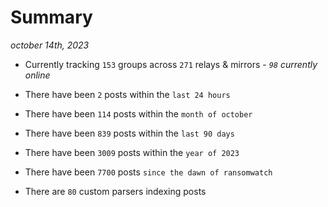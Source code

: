 
# Summary
_october 14th, 2023_

- Currently tracking `153` groups across `271` relays & mirrors - _`98` currently online_

- There have been `2` posts within the `last 24 hours`

- There have been `114` posts within the `month of october`

- There have been `839` posts within the `last 90 days`

- There have been `3009` posts within the `year of 2023`

- There have been `7700` posts `since the dawn of ransomwatch`

- There are `80` custom parsers indexing posts
